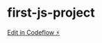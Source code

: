 # first-js-project

[Edit in Codeflow ⚡️](https://stackblitz.com/~/github.com/arup-baral/first-js-project)